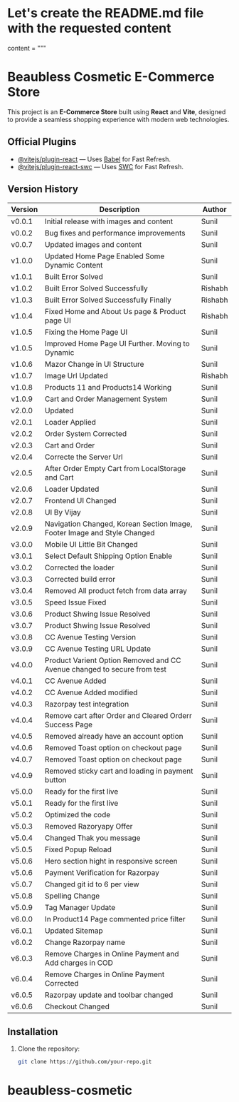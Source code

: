 # Let's create the README.md file with the requested content

content = """

# Beaubless Cosmetic E-Commerce Store

This project is an **E-Commerce Store** built using **React** and **Vite**, designed to provide a seamless shopping experience with modern web technologies.

## Official Plugins

- [@vitejs/plugin-react](https://github.com/vitejs/vite-plugin-react) — Uses [Babel](https://babeljs.io/) for Fast Refresh.
- [@vitejs/plugin-react-swc](https://github.com/vitejs/vite-plugin-react-swc) — Uses [SWC](https://swc.rs/) for Fast Refresh.

## Version History

| Version | Description                                                              | Author  |
| ------- | ------------------------------------------------------------------------ | ------- |
| v0.0.1  | Initial release with images and content                                  | Sunil   |
| v0.0.2  | Bug fixes and performance improvements                                   | Sunil   |
| v0.0.7  | Updated images and content                                               | Sunil   |
| v1.0.0  | Updated Home Page Enabled Some Dynamic Content                           | Sunil   |
| v1.0.1  | Built Error Solved                                                       | Sunil   |
| v1.0.2  | Built Error Solved Successfully                                          | Rishabh |
| v1.0.3  | Built Error Solved Successfully Finally                                  | Rishabh |
| v1.0.4  | Fixed Home and About Us page & Product page UI                           | Rishabh |
| v1.0.5  | Fixing the Home Page UI                                                  | Sunil   |
| v1.0.5  | Improved Home Page UI Further. Moving to Dynamic                         | Sunil   |
| v1.0.6  | Mazor Change in UI Structure                                             | Sunil   |
| v1.0.7  | Image Url Updated                                                        | Rishabh |
| v1.0.8  | Products 11 and Products14 Working                                       | Sunil   |
| v1.0.9  | Cart and Order Management System                                         | Sunil   |
| v2.0.0  | Updated                                                                  | Sunil   |
| v2.0.1  | Loader Applied                                                           | Sunil   |
| v2.0.2  | Order System Corrected                                                   | Sunil   |
| v2.0.3  | Cart and Order                                                           | Sunil   |
| v2.0.4  | Correcte the Server Url                                                  | Sunil   |
| v2.0.5  | After Order Empty Cart from LocalStorage and Cart                        | Sunil   |
| v2.0.6  | Loader Updated                                                           | Sunil   |
| v2.0.7  | Frontend UI Changed                                                      | Sunil   |
| v2.0.8  | UI By Vijay                                                              | Sunil   |
| v2.0.9  | Navigation Changed, Korean Section Image, Footer Image and Style Changed | Sunil   |
| v3.0.0  |Mobile UI Little Bit Changed | Sunil   |
| v3.0.1  |Select Default Shipping Option Enable| Sunil   |
| v3.0.2  |Corrected the loader| Sunil   |
| v3.0.3  |Corrected build error| Sunil   |
| v3.0.4  |Removed All product fetch from data array| Sunil   |
| v3.0.5  |Speed Issue Fixed| Sunil   |
| v3.0.6  |Product Shwing Issue Resolved| Sunil   |
| v3.0.7  |Product Shwing Issue Resolved| Sunil   |
| v3.0.8  |CC Avenue Testing Version| Sunil   |
| v3.0.9  |CC Avenue Testing URL Update| Sunil   |
| v4.0.0  |Product Varient Option Removed and CC Avenue changed to secure from test| Sunil   |
| v4.0.1  |CC Avenue Added| Sunil   |
| v4.0.2  |CC Avenue Added modified| Sunil   |
| v4.0.3  |Razorpay test integration| Sunil   |
| v4.0.4  |Remove cart after Order and Cleared Orderr Success Page| Sunil   |
| v4.0.5  |Removed already have an account option| Sunil   |
| v4.0.6  |Removed Toast option on checkout page| Sunil   |
| v4.0.7  |Removed Toast option on checkout page| Sunil   |
| v4.0.9  |Removed sticky cart and loading in payment button| Sunil   |
| v5.0.0  |Ready for the first live| Sunil   |
| v5.0.1  |Ready for the first live| Sunil   |
| v5.0.2  |Optimized the code| Sunil   |
| v5.0.3  |Removed Razoryapy Offer| Sunil   |
| v5.0.4  |Changed Thak you message| Sunil   |
| v5.0.5  |Fixed Popup Reload| Sunil   |
| v5.0.6  |Hero section hight in responsive screen| Sunil   |
| v5.0.6  |Payment Verification for Razorpay| Sunil   |
| v5.0.7  |Changed git id to 6 per view| Sunil   |
| v5.0.8  |Spelling Change| Sunil   |
| v5.0.9  |Tag Manager Update| Sunil   |
| v6.0.0  |In Product14 Page commented price filter| Sunil   |
| v6.0.1  |Updated Sitemap |Sunil   |
| v6.0.2  |Change Razorpay name |Sunil  |
| v6.0.3  |Remove Charges in Online Payment and Add charges in COD |Sunil  |
| v6.0.4  |Remove Charges in Online Payment Corrected|Sunil  |
| v6.0.5  |Razorpay update and toolbar changed|Sunil  |
| v6.0.6  |Checkout Changed|Sunil  |
## Installation

1. Clone the repository:
   ```bash
   git clone https://github.com/your-repo.git
   ```

# beaubless-cosmetic

